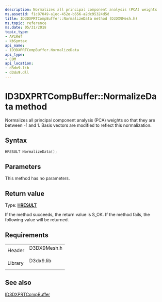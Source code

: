 ```yaml
---
description: Normalizes all principal component analysis (PCA) weights so that they are between -1 and 1. Basis vectors are modified to reflect this normalization.
ms.assetid: f1c87049-a1ec-452e-b556-a2dc95324d5d
title: ID3DXPRTCompBuffer::NormalizeData method (D3DX9Mesh.h)
ms.topic: reference
ms.date: 05/31/2018
topic_type: 
- APIRef
- kbSyntax
api_name: 
- ID3DXPRTCompBuffer.NormalizeData
api_type: 
- COM
api_location: 
- d3dx9.lib
- d3dx9.dll
---
```


# ID3DXPRTCompBuffer::NormalizeData method

Normalizes all principal component analysis (PCA) weights so that they are between -1 and 1. Basis vectors are modified to reflect this normalization.

## Syntax


```C++
HRESULT NormalizeData();
```



## Parameters

This method has no parameters.

## Return value

Type: **[**HRESULT**](https://msdn.microsoft.com/library/Bb401631(v=MSDN.10).aspx)**

If the method succeeds, the return value is S\_OK. If the method fails, the following value will be returned.

## Requirements



|                    |                                                                                        |
|--------------------|----------------------------------------------------------------------------------------|
| Header<br/>  | <dl> <dt>D3DX9Mesh.h</dt> </dl> |
| Library<br/> | <dl> <dt>D3dx9.lib</dt> </dl>   |



## See also

<dl> <dt>

[ID3DXPRTCompBuffer](id3dxprtcompbuffer.md)
</dt> </dl>

 

 





